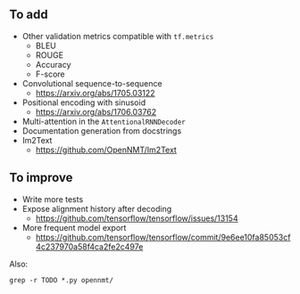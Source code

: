 ## To add

* Other validation metrics compatible with `tf.metrics`
  * BLEU
  * ROUGE
  * Accuracy
  * F-score
* Convolutional sequence-to-sequence
  * https://arxiv.org/abs/1705.03122
* Positional encoding with sinusoid
  * https://arxiv.org/abs/1706.03762
* Multi-attention in the `AttentionalRNNDecoder`
* Documentation generation from docstrings
* Im2Text
  * https://github.com/OpenNMT/Im2Text

## To improve

* Write more tests
* Expose alignment history after decoding
  * https://github.com/tensorflow/tensorflow/issues/13154
* More frequent model export
  * https://github.com/tensorflow/tensorflow/commit/9e6ee10fa85053cf4c237970a58f4ca2fe2c497e

Also:

```
grep -r TODO *.py opennmt/
```
